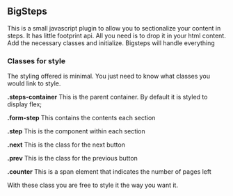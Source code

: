 ## BigSteps  
This is a small javascript plugin to allow you to sectionalize your content in steps. It has little footprint api. All you need is to drop it in your html content.
Add the necessary classes and initialize.
Bigsteps will handle everything

### Classes for style
The styling offered is minimal. You just need to know what classes you would link to style. 

**.steps-container**
This is the parent container. By default it is styled to display flex;

**.form-step**
This contains the contents each section

**.step**
This is the component within each section

**.next**
This is the class for the next button

**.prev**
This is the class for the previous button

**.counter**
This is a span element that indicates the number of pages left

With these class you are free to style it the way you want it.


